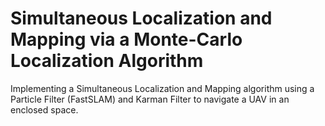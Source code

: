 # Simultaneous Localization and Mapping via a Monte-Carlo Localization Algorithm
Implementing a Simultaneous Localization and Mapping algorithm using a Particle Filter (FastSLAM) and Karman Filter to navigate a UAV in an enclosed space.

